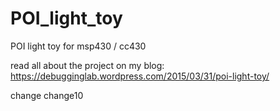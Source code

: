 # POI_light_toy
POI light toy for msp430 / cc430

read all about the project on my blog:
https://debugginglab.wordpress.com/2015/03/31/poi-light-toy/

change
change10
